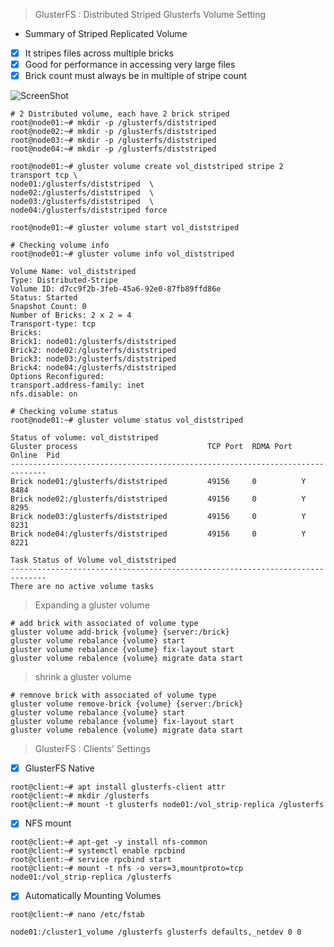 >GlusterFS : Distributed Striped Glusterfs Volume Setting
* Summary of Striped Replicated Volume
- [x] It stripes files across multiple bricks
- [x] Good for performance in accessing very large files
- [x] Brick count must always be in multiple of stripe count

![ScreenShot](https://cloud.githubusercontent.com/assets/10970993/7412394/0ce267d2-ef60-11e4-9959-43465a2a25f7.png)
```
# 2 Distributed volume, each have 2 brick striped 
root@node01:~# mkdir -p /glusterfs/diststriped 
root@node02:~# mkdir -p /glusterfs/diststriped 
root@node03:~# mkdir -p /glusterfs/diststriped 
root@node04:~# mkdir -p /glusterfs/diststriped 

root@node01:~# gluster volume create vol_diststriped stripe 2 transport tcp \
node01:/glusterfs/diststriped  \
node02:/glusterfs/diststriped  \
node03:/glusterfs/diststriped  \
node04:/glusterfs/diststriped force 

root@node01:~# gluster volume start vol_diststriped 

# Checking volume info
root@node01:~# gluster volume info vol_diststriped 

Volume Name: vol_diststriped
Type: Distributed-Stripe
Volume ID: d7cc9f2b-3feb-45a6-92e0-87fb89ffd86e
Status: Started
Snapshot Count: 0
Number of Bricks: 2 x 2 = 4
Transport-type: tcp
Bricks:
Brick1: node01:/glusterfs/diststriped
Brick2: node02:/glusterfs/diststriped
Brick3: node03:/glusterfs/diststriped
Brick4: node04:/glusterfs/diststriped
Options Reconfigured:
transport.address-family: inet
nfs.disable: on

# Checking volume status
root@node01:~# gluster volume status vol_diststriped

Status of volume: vol_diststriped
Gluster process                             TCP Port  RDMA Port  Online  Pid
------------------------------------------------------------------------------
Brick node01:/glusterfs/diststriped         49156     0          Y       8484 
Brick node02:/glusterfs/diststriped         49156     0          Y       8295 
Brick node03:/glusterfs/diststriped         49156     0          Y       8231 
Brick node04:/glusterfs/diststriped         49156     0          Y       8221 
 
Task Status of Volume vol_diststriped
------------------------------------------------------------------------------
There are no active volume tasks
```
>Expanding a gluster volume
```
# add brick with associated of volume type
gluster volume add-brick {volume} {server:/brick}
gluster volume rebalance {volume} start
gluster volume rebalance {volume} fix-layout start
gluster volume rebalence {volume} migrate data start
```
>shrink a gluster volume
```
# remnove brick with associated of volume type
gluster volume remove-brick {volume} {server:/brick}
gluster volume rebalance {volume} start
gluster volume rebalance {volume} fix-layout start
gluster volume rebalence {volume} migrate data start
```

>GlusterFS : Clients' Settings

- [x] GlusterFS Native
```
root@client:~# apt install glusterfs-client attr
root@client:~# mkdir /glusterfs
root@client:~# mount -t glusterfs node01:/vol_strip-replica /glusterfs
```
- [x] NFS mount
```
root@client:~# apt-get -y install nfs-common 
root@client:~# systemctl enable rpcbind 
root@client:~# service rpcbind start
root@client:~# mount -t nfs -o vers=3,mountproto=tcp node01:/vol_strip-replica /glusterfs
```
- [x] Automatically Mounting Volumes
```
root@client:~# nano /etc/fstab

node01:/cluster1_volume /glusterfs glusterfs defaults,_netdev 0 0

```
